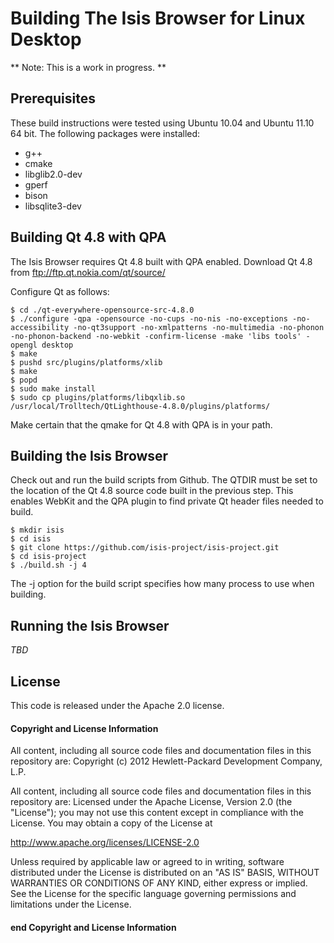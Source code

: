 # Building The Isis Browser for Linux Desktop

** Note: This is a work in progress. **

## Prerequisites

These build instructions were tested using Ubuntu 10.04 and Ubuntu 11.10 64 bit. The following packages were installed:

- g++
- cmake
- libglib2.0-dev
- gperf
- bison
- libsqlite3-dev

## Building Qt 4.8 with QPA

The Isis Browser requires Qt 4.8 built with QPA enabled.  Download Qt 4.8 from ftp://ftp.qt.nokia.com/qt/source/

Configure Qt as follows:

    $ cd ./qt-everywhere-opensource-src-4.8.0
    $ ./configure -qpa -opensource -no-cups -no-nis -no-exceptions -no-accessibility -no-qt3support -no-xmlpatterns -no-multimedia -no-phonon -no-phonon-backend -no-webkit -confirm-license -make 'libs tools' -opengl desktop
    $ make
    $ pushd src/plugins/platforms/xlib
    $ make
    $ popd
    $ sudo make install
    $ sudo cp plugins/platforms/libqxlib.so /usr/local/Trolltech/QtLighthouse-4.8.0/plugins/platforms/

Make certain that the qmake for Qt 4.8 with QPA is in your path.

## Building the Isis Browser

Check out and run the build scripts from Github. The QTDIR must be set to the location of the Qt 4.8 source code built in the previous step. This enables WebKit  and the QPA plugin to find private Qt header files needed to build.

    $ mkdir isis
    $ cd isis
    $ git clone https://github.com/isis-project/isis-project.git
    $ cd isis-project
    $ ./build.sh -j 4

The -j option for the build script specifies how many process to use when building.

## Running the Isis Browser

_TBD_

License
-------
This code is released under the Apache 2.0 license.

#### Copyright and License Information

All content, including all source code files and documentation files in this repository are:
Copyright (c) 2012 Hewlett-Packard Development Company, L.P.

All content, including all source code files and documentation files in this repository are:
Licensed under the Apache License, Version 2.0 (the "License");
you may not use this content except in compliance with the License.
You may obtain a copy of the License at

http://www.apache.org/licenses/LICENSE-2.0

Unless required by applicable law or agreed to in writing, software
distributed under the License is distributed on an "AS IS" BASIS,
WITHOUT WARRANTIES OR CONDITIONS OF ANY KIND, either express or implied.
See the License for the specific language governing permissions and
limitations under the License.

#### end Copyright and License Information
